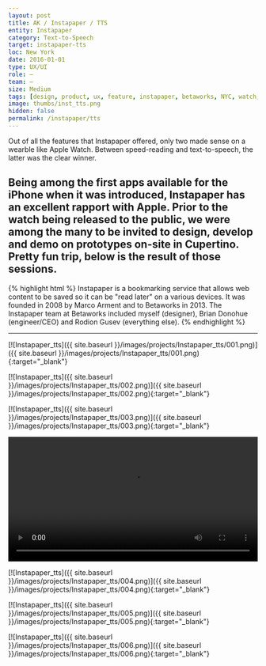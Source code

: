 ```yaml
---
layout: post
title: AK / Instapaper / TTS
entity: Instapaper
category: Text-to-Speech
target: instapaper-tts
loc: New York
date: 2016-01-01
type: UX/UI
role: –
team: –
size: Medium
tags: [design, product, ux, feature, instapaper, betaworks, NYC, watch, apple]
image: thumbs/inst_tts.png
hidden: false
permalink: /instapaper/tts
---
```


<div class="bg_color_none">
<div class="large_words">
Out of all the features that Instapaper offered, only two made sense on a wearble like Apple Watch. Between speed-reading and text-to-speech, the latter was the clear winner.
</div>
</div>

## Being among the first apps available for the iPhone when it was introduced, Instapaper has an excellent rapport with Apple. Prior to the watch being released to the public, we were among the many to be invited to design, develop and demo on prototypes on-site in Cupertino. Pretty fun trip, below is the result of those sessions.

{% highlight html %}
Instapaper is a bookmarking service that allows web content to be saved so it can be "read later" on a various devices. It was founded in 2008 by Marco Arment and to Betaworks in 2013. The Instapaper team at Betaworks included myself (designer), Brian Donohue (engineer/CEO) and Rodion Gusev (everything else). 
{% endhighlight %}

---

[![Instapaper_tts]({{ site.baseurl }}/images/projects/Instapaper_tts/001.png)]({{ site.baseurl }}/images/projects/Instapaper_tts/001.png){:target="_blank"}

[![Instapaper_tts]({{ site.baseurl }}/images/projects/Instapaper_tts/002.png)]({{ site.baseurl }}/images/projects/Instapaper_tts/002.png){:target="_blank"}

[![Instapaper_tts]({{ site.baseurl }}/images/projects/Instapaper_tts/003.png)]({{ site.baseurl }}/images/projects/Instapaper_tts/003.png){:target="_blank"}


<div>
<video width="100%" height="auto" controls>
  <source src="/images/projects/Instapaper_tts/tts_01.mp4" type="video/mp4">
Your browser does not support the video tag.
</video>
</div>

[![Instapaper_tts]({{ site.baseurl }}/images/projects/Instapaper_tts/004.png)]({{ site.baseurl }}/images/projects/Instapaper_tts/004.png){:target="_blank"}

[![Instapaper_tts]({{ site.baseurl }}/images/projects/Instapaper_tts/005.png)]({{ site.baseurl }}/images/projects/Instapaper_tts/005.png){:target="_blank"}

[![Instapaper_tts]({{ site.baseurl }}/images/projects/Instapaper_tts/006.png)]({{ site.baseurl }}/images/projects/Instapaper_tts/006.png){:target="_blank"}

